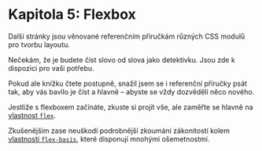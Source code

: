 # Kapitola 5: Flexbox

Další stránky jsou věnované referenčním příručkám různých CSS modulů pro tvorbu layoutu.

Nečekám, že je budete číst slovo od slova jako detektivku. Jsou zde k dispozici pro vaši potřebu.

Pokud ale knížku čtete postupně, snažil jsem se i referenční příručky psát tak, aby vás bavilo je číst a hlavně – abyste se vždy dozvěděli něco nového.

Jestliže s flexboxem začínáte, zkuste si projít vše, ale zaměřte se hlavně na [vlastnost `flex`](css-flex.md).

Zkušenějším zase neuškodí podrobnější zkoumání zákonitostí kolem [vlastnosti `flex-basis`](css-flex-basis.md), které disponují mnohými ošemetnostmi. 
